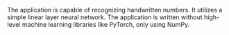 The application is capable of recognizing handwritten numbers. It utilizes a simple linear layer neural network. The application is written without high-level machine learning libraries like PyTorch, only using NumPy.

